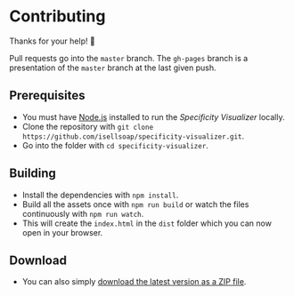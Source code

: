 # Contributing

Thanks for your help! 🙏

Pull requests go into the `master` branch. The `gh-pages` branch is a presentation of the `master` branch at the last given push.

## Prerequisites

- You must have [Node.js](https://nodejs.org/) installed to run the *Specificity Visualizer* locally.
- Clone the repository with `git clone https://github.com/isellsoap/specificity-visualizer.git`.
- Go into the folder with `cd specificity-visualizer`.

## Building

- Install the dependencies with `npm install`.
- Build all the assets once with `npm run build` or watch the files continuously with `npm run watch`.
- This will create the `index.html` in the `dist` folder which you can now open in your browser.

## Download

- You can also simply [download the latest version as a ZIP file](https://github.com/isellsoap/specificity-visualizer/archive/gh-pages.zip).
